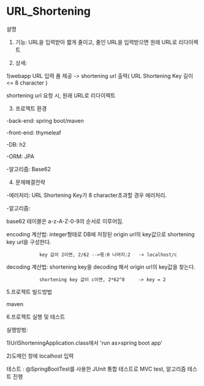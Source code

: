 # URL_Shortening
설명 
1. 기능: URL을 입력받아 짧게 줄이고, 줄인 URL을 입력받으면 원래 URL로 리다이렉트 


2. 상세:


  1)webapp URL 입력 폼 제공 -> shortening url 출력( URL Shortening Key 길이 <= 8 character )


  shortening url 요청 시, 원래 URL로 리다이렉트 

3. 프로젝트 환경 


  -back-end: spring boot/maven


  -front-end: thymeleaf


  -DB: h2


  -ORM: JPA


  -알고리즘: Base62 


4. 문제해결전략


 -에러처리: URL Shortening Key가 8 character초과할 경우 에러처리.
 
 
 -알고리즘:
 
 
   base62 테이블은 a-z-A-Z-0-9의 순서로 이루어짐.
 
 
   encoding 계산법: integer형태로 DB에 저장된 origin url의  key값으로  shortening key url을 구성한다.
 
 
                key 값이 2이면, 2/62 -->몫:0 나머지:2   -> localhost/c
                
   decoding 계산법: shortening key을 decoding 해서 origin url의 key값을 찾는다.
  
                shortening key 값이 c이면, 2*62^0     -> key = 2
  
5.프로젝트 빌드방법
  
  
  maven
  
  
6.프로젝트 실행 및 테스트
  
  
  실행방벙: 
  
  
  1)UrlShorteningApplication.class에서 'run as>spring boot app'
  
  
  2)도메인 창에  localhost 입력
  
  
  테스트   : @SpringBootTest를 사용한 JUnit 통합 테스트로 MVC test, 알고리즘 테스트 진행